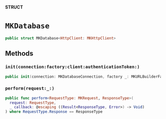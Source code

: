 **STRUCT**

# `MKDatabase`

```swift
public struct MKDatabase<HttpClient: MKHttpClient>
```

## Methods
### `init(connection:factory:client:authenticationToken:)`

```swift
public init(connection: MKDatabaseConnection, factory _: MKURLBuilderFactory, client: HttpClient, authenticationToken: String? = nil)
```

### `perform(request:_:)`

```swift
public func perform<RequestType: MKRequest, ResponseType>(
  request: RequestType,
  _ callback: @escaping ((Result<ResponseType, Error>) -> Void)
) where RequestType.Response == ResponseType
```
